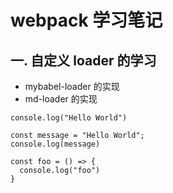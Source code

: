 # webpack 学习笔记

## 一. 自定义 loader 的学习

* mybabel-loader 的实现
* md-loader 的实现

```
console.log("Hello World")

const message = "Hello World";
console.log(message)

const foo = () => {
  console.log("foo")
}
```
